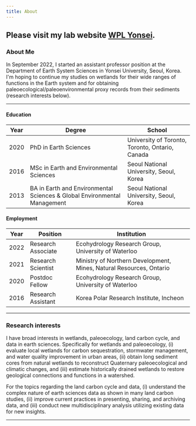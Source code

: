 ```yaml
---
title: About
---
```

## **Please visit my lab website [WPL Yonsei](https://geoecology.netlify.app/).**

### About Me

In September 2022, I started an assistant professor position at the Department of Earth System Sciences in Yonsei University, Seoul, Korea. I'm hoping to continue my studies on wetlands for their wide ranges of functions in the Earth system and for obtaining paleoecological/paleoenvironmental proxy records from their sediments (research interests  below).

---

#### Education

Year | Degree | School
-----|-----|-----
2020 | PhD in Earth Sciences | University of Toronto, Toronto, Ontario, Canada
2016 | MSc in Earth and Environmental Sciences | Seoul National University, Seoul, Korea
2013 | BA in Earth and Environmental Sciences & Global Environmental Management | Seoul National University, Seoul, Korea

#### Employment

Year | Position | Institution
-----|-------|--------
2022 | Research Associate | Ecohydrology Research Group, University of Waterloo
2021 | Research Scientist | Ministry of Northern Development, Mines, Natural Resources, Ontario
2020 | Postdoc Fellow | Ecohydrology Research Group, University of Waterloo
2016 | Research Assistant | Korea Polar Research Institute, Incheon

---

### Research interests
I have broad interests in wetlands, paleoecology, land carbon cycle, and data in earth sciences. Specifically for wetlands and paleoecology, (i) evaluate local wetlands for carbon sequestration, stormwater management, and water quality improvement in urban areas, (ii) obtain long sediment cores from natural wetlands to reconstruct Quaternary paleoecological and climatic changes, and (iii) estimate historically drained wetlands to restore geological connections and functions in a watershed. 

For the topics regarding the land carbon cycle and data, (i) understand the complex nature of earth sciences data as shown in many land carbon studies, (ii) improve current practices in presenting, sharing, and archiving data, and (iii) conduct new multidisciplinary analysis utilizing existing data for new insights.

---
 